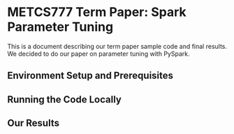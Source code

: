 # METCS777 Term Paper: Spark Parameter Tuning

This is a document describing our term paper sample code and final results. We decided to do our paper on parameter tuning with PySpark.

## Environment Setup and Prerequisites


## Running the Code Locally


## Our Results